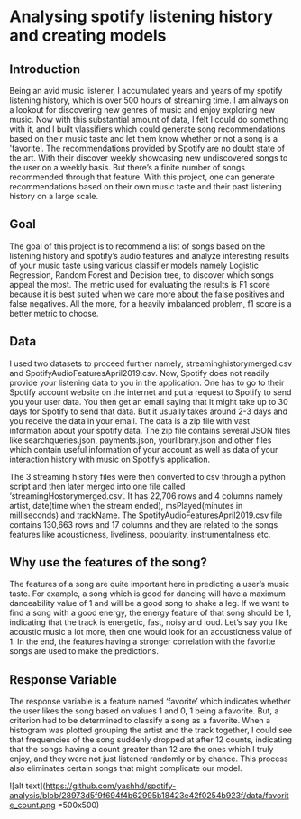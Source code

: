 # Analysing spotify listening history and creating models

## Introduction

Being an avid music listener, I accumulated years and years of my spotify listening history, which is over 500 hours of streaming time. I am always on a lookout for discovering new genres of music and enjoy exploring new music. Now with this substantial amount of data, I felt I could do something with it, and I built vlassifiers which could generate song recommendations based on their music taste and let them know whether or not a song is a 'favorite'. The recommendations provided by Spotify are no doubt state of the art. With their discover weekly showcasing new undiscovered songs to the user on a weekly basis. But there’s a finite number of songs recommended through that feature. With this project, one can generate recommendations based on their own music taste and their past listening history on a large scale. 

## Goal

The goal of this project is to recommend a list of songs based on the listening history and spotify’s audio features and analyze interesting results of your music taste using various classifier models namely Logistic Regression, Random Forest and Decision tree, to discover which songs appeal the most. The metric used for evaluating the results is F1 score because it is best suited when we care more about the false positives and false negatives. All the more, for a heavily imbalanced problem, f1 score is a better metric to choose.

## Data

I used two datasets to proceed further namely, streaminghistorymerged.csv and SpotifyAudioFeaturesApril2019.csv. Now, Spotify does not readily provide your listening data to you in the application. One has to go to their Spotify account website on the internet and put a request to Spotify to send you your user data. You then get an email saying that it might take up to 30 days for Spotify to send that data. But it usually takes around 2-3 days and you receive the data in your email. The data is a zip file with vast information about your spotify data. The zip file contains several JSON files like searchqueries.json, payments.json, yourlibrary.json and other files which contain useful information of your account as well as data of your interaction history with music on Spotify’s application. 

The 3 streaming history files were then converted to csv through a python script and then later merged into one file called ‘streamingHostorymerged.csv’. It has 22,706 rows and 4 columns namely artist, date(time when the stream ended), msPlayed(minutes in milliseconds) and trackName. The SpotifyAudioFeaturesApril2019.csv file contains 130,663 rows and 17 columns and they are related to the songs features like acousticness, liveliness, popularity, instrumentalness etc.

## Why use the features of the song?

The features of a song are quite important here in predicting a user’s music taste. For example, a song which is good for dancing will have a maximum danceability value of 1 and will be a good song to shake a leg. If we want to find a song with a good energy, the energy feature of that song should be 1, indicating that the track is energetic, fast, noisy and loud. Let’s say you like acoustic music a lot more, then one would look for an acousticness value of 1. In the end, the features having a stronger correlation with the favorite songs are used to make the predictions.

## Response Variable

The response variable is a feature named ‘favorite’ which indicates whether the user likes the song based on values 1 and 0, 1 being a favorite. But, a criterion had to be determined to classify a song as a favorite. When a histogram was plotted grouping the artist and the track together, I could see that frequencies of the song suddenly dropped at after 12 counts, indicating that the songs having a count greater than 12 are the ones which I truly enjoy, and they were not just listened randomly or by chance. This process also eliminates certain songs that might complicate our model.

![alt text](https://github.com/yashhd/spotify-analysis/blob/28973d5f9f694f4b62995b18423e42f0254b923f/data/favorite_count.png =500x500)




